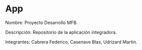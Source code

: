 # App
Nombre: Proyecto Desarrollo MFB.

Descripción: Repositorio de la aplicación integradora.

Integrantes: Cabrera Federico, Casenave Blas, Udrizard Martin.
